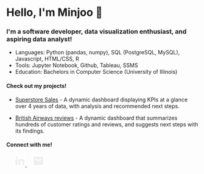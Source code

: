 # Hello, I'm Minjoo 👋


### I'm a software developer, data visualization enthusiast, and aspiring data analyst!

* Languages: Python (pandas, numpy), SQL (PostgreSQL, MySQL), Javascript, HTML/CSS, R
* Tools: Jupyter Notebook, Github, Tableau, SSMS
* Education: Bachelors in Computer Science (University of Illinois)


#### Check out my projects!

* [Superstore Sales](https://github.com/mkim27/Superstore-KPIs) - A dynamic dashboard displaying KPIs at a glance over 4 years of data, with analysis and recommended next steps.

* [British Airways reviews](https://github.com/mkim27/British-Airway-review-analysis) - A dynamic dashboard that summarizes hundreds of customer ratings and reviews, and suggests next steps with its findings.


#### Connect with me!

<left>
&nbsp;&nbsp;&nbsp;&nbsp; <a href="https://www.linkedin.com/in/mkim3/">
    <img src="icons/linkedin-fill.svg" alt="My LinkedIn" width="30"/>
</a>
&nbsp;&nbsp;&nbsp;
<a href="mailto:minjookim0507@gmail.com">
    <img src="icons/mail-fill.svg" alt="My Email" width="30"/>
</a>
</left>